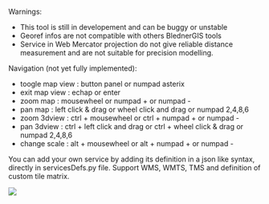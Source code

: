 
Warnings:
- This tool is still in developement and can be buggy or unstable
- Georef infos are not compatible with others BlednerGIS tools
- Service in Web Mercator projection do not give reliable distance measurement and are not suitable for precision modelling.


Navigation (not yet fully implemented):
- toogle map view : button panel or numpad asterix
- exit map view : echap or enter
- zoom map : mousewheel or numpad + or numpad -
- pan map : left click & drag or wheel click and drag or numpad 2,4,8,6
- zoom 3dview : ctrl + mousewheel or ctrl + numpad + or numpad -
- pan 3dview : ctrl + left click and drag or ctrl + wheel click & drag or numpad 2,4,8,6
- change scale : alt + mousewheel or alt + numpad + or numpad -


You can add your own service by adding its definition in a json like syntax, directly in servicesDefs.py file. Support WMS, WMTS, TMS and definition of custom tile matrix.


![](https://raw.githubusercontent.com/wiki/domlysz/blenderGIS/images/basemaps_demo.gif)
